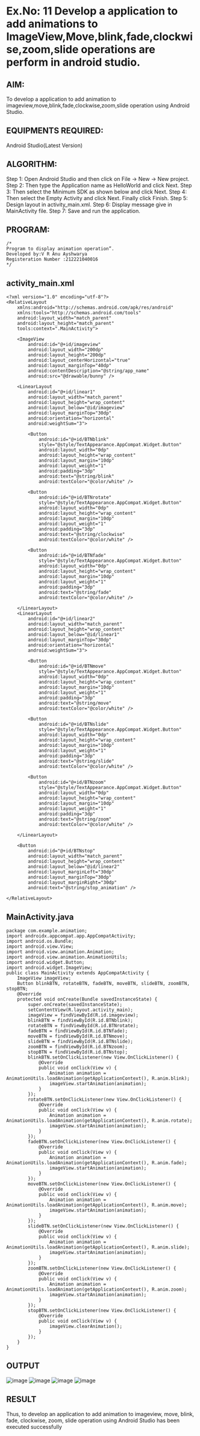# Ex.No: 11 Develop a application to add animations to ImageView,Move,blink,fade,clockwise,zoom,slide operations are perform in android studio.


## AIM:

To develop a application to add animation to imageview,move,blink,fade,clockwise,zoom,slide operation using Android Studio.

## EQUIPMENTS REQUIRED:

Android Studio(Latest Version)

## ALGORITHM:
Step 1: Open Android Studio and then click on File -> New -> New project.
Step 2: Then type the Application name as HelloWorld and click Next. 
Step 3: Then select the Minimum SDK as shown below and click Next.
Step 4: Then select the Empty Activity and click Next. Finally click Finish.
Step 5: Design layout in activity_main.xml.
Step 6: Display message give in MainActivity file.
Step 7: Save and run the application.

## PROGRAM:
```
/*
Program to display animation operation”.
Developed by:V R Anu Ayshwarya
Registeration Number :212221040016
*/
```
## activity_main.xml
```
<?xml version="1.0" encoding="utf-8"?>
<RelativeLayout
    xmlns:android="http://schemas.android.com/apk/res/android"
    xmlns:tools="http://schemas.android.com/tools"
    android:layout_width="match_parent"
    android:layout_height="match_parent"
    tools:context=".MainActivity">

    <ImageView
        android:id="@+id/imageview"
        android:layout_width="200dp"
        android:layout_height="200dp"
        android:layout_centerHorizontal="true"
        android:layout_marginTop="40dp"
        android:contentDescription="@string/app_name"
        android:src="@drawable/bunny" />

    <LinearLayout
        android:id="@+id/linear1"
        android:layout_width="match_parent"
        android:layout_height="wrap_content"
        android:layout_below="@id/imageview"
        android:layout_marginTop="30dp"
        android:orientation="horizontal"
        android:weightSum="3">

        <Button
            android:id="@+id/BTNblink"
            style="@style/TextAppearance.AppCompat.Widget.Button"
            android:layout_width="0dp"
            android:layout_height="wrap_content"
            android:layout_margin="10dp"
            android:layout_weight="1"
            android:padding="3dp"
            android:text="@string/blink"
            android:textColor="@color/white" />

        <Button
            android:id="@+id/BTNrotate"
            style="@style/TextAppearance.AppCompat.Widget.Button"
            android:layout_width="0dp"
            android:layout_height="wrap_content"
            android:layout_margin="10dp"
            android:layout_weight="1"
            android:padding="3dp"
            android:text="@string/clockwise"
            android:textColor="@color/white" />

        <Button
            android:id="@+id/BTNfade"
            style="@style/TextAppearance.AppCompat.Widget.Button"
            android:layout_width="0dp"
            android:layout_height="wrap_content"
            android:layout_margin="10dp"
            android:layout_weight="1"
            android:padding="3dp"
            android:text="@string/fade"
            android:textColor="@color/white" />

    </LinearLayout>
    <LinearLayout
        android:id="@+id/linear2"
        android:layout_width="match_parent"
        android:layout_height="wrap_content"
        android:layout_below="@id/linear1"
        android:layout_marginTop="30dp"
        android:orientation="horizontal"
        android:weightSum="3">

        <Button
            android:id="@+id/BTNmove"
            style="@style/TextAppearance.AppCompat.Widget.Button"
            android:layout_width="0dp"
            android:layout_height="wrap_content"
            android:layout_margin="10dp"
            android:layout_weight="1"
            android:padding="3dp"
            android:text="@string/move"
            android:textColor="@color/white" />

        <Button
            android:id="@+id/BTNslide"
            style="@style/TextAppearance.AppCompat.Widget.Button"
            android:layout_width="0dp"
            android:layout_height="wrap_content"
            android:layout_margin="10dp"
            android:layout_weight="1"
            android:padding="3dp"
            android:text="@string/slide"
            android:textColor="@color/white" />

        <Button
            android:id="@+id/BTNzoom"
            style="@style/TextAppearance.AppCompat.Widget.Button"
            android:layout_width="0dp"
            android:layout_height="wrap_content"
            android:layout_margin="10dp"
            android:layout_weight="1"
            android:padding="3dp"
            android:text="@string/zoom"
            android:textColor="@color/white" />

    </LinearLayout>

    <Button
        android:id="@+id/BTNstop"
        android:layout_width="match_parent"
        android:layout_height="wrap_content"
        android:layout_below="@id/linear2"
        android:layout_marginLeft="30dp"
        android:layout_marginTop="30dp"
        android:layout_marginRight="30dp"
        android:text="@string/stop_animation" />

</RelativeLayout>

```
## MainActivity.java
```
package com.example.animation;
import androidx.appcompat.app.AppCompatActivity;
import android.os.Bundle;
import android.view.View;
import android.view.animation.Animation;
import android.view.animation.AnimationUtils;
import android.widget.Button;
import android.widget.ImageView;
public class MainActivity extends AppCompatActivity {
    ImageView imageView;
    Button blinkBTN, rotateBTN, fadeBTN, moveBTN, slideBTN, zoomBTN, stopBTN;
    @Override
    protected void onCreate(Bundle savedInstanceState) {
        super.onCreate(savedInstanceState);
        setContentView(R.layout.activity_main);
        imageView = findViewById(R.id.imageview);
        blinkBTN = findViewById(R.id.BTNblink);
        rotateBTN = findViewById(R.id.BTNrotate);
        fadeBTN = findViewById(R.id.BTNfade);
        moveBTN = findViewById(R.id.BTNmove);
        slideBTN = findViewById(R.id.BTNslide);
        zoomBTN = findViewById(R.id.BTNzoom);
        stopBTN = findViewById(R.id.BTNstop);
        blinkBTN.setOnClickListener(new View.OnClickListener() {
            @Override
            public void onClick(View v) {
                Animation animation = AnimationUtils.loadAnimation(getApplicationContext(), R.anim.blink);
                imageView.startAnimation(animation);
            }
        });
        rotateBTN.setOnClickListener(new View.OnClickListener() {
            @Override
            public void onClick(View v) {
                Animation animation = AnimationUtils.loadAnimation(getApplicationContext(), R.anim.rotate);
                imageView.startAnimation(animation);
            }
        });
        fadeBTN.setOnClickListener(new View.OnClickListener() {
            @Override
            public void onClick(View v) {
                Animation animation = AnimationUtils.loadAnimation(getApplicationContext(), R.anim.fade);
                imageView.startAnimation(animation);
            }
        });
        moveBTN.setOnClickListener(new View.OnClickListener() {
            @Override
            public void onClick(View v) {
                Animation animation = AnimationUtils.loadAnimation(getApplicationContext(), R.anim.move);
                imageView.startAnimation(animation);
            }
        });
        slideBTN.setOnClickListener(new View.OnClickListener() {
            @Override
            public void onClick(View v) {
                Animation animation = AnimationUtils.loadAnimation(getApplicationContext(), R.anim.slide);
                imageView.startAnimation(animation);
            }
        });
        zoomBTN.setOnClickListener(new View.OnClickListener() {
            @Override
            public void onClick(View v) {
                Animation animation = AnimationUtils.loadAnimation(getApplicationContext(), R.anim.zoom);
                imageView.startAnimation(animation);
            }
        });
        stopBTN.setOnClickListener(new View.OnClickListener() {
            @Override
            public void onClick(View v) {
                imageView.clearAnimation();
            }
        });
    }
}

```
## OUTPUT

![image](https://github.com/Anuayshh/Expt-11/assets/127651217/939dd981-44fe-4650-a027-a87499a4f193)
![image](https://github.com/Anuayshh/Expt-11/assets/127651217/1d9a75a3-1d6e-47c5-ad14-f3cb42455cee)
![image](https://github.com/Anuayshh/Expt-11/assets/127651217/d7907b4a-181e-411d-a006-7b570e7f766d)
![image](https://github.com/Anuayshh/Expt-11/assets/127651217/a5787408-9dd4-43c7-81e7-27e193ffd447)


## RESULT
Thus, to develop an application to add animation to imageview, move, blink, fade, clockwise, zoom, slide 
operation using Android Studio has been executed successfully
